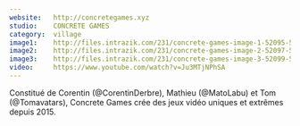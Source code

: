 ```yaml
---
website:   http://concretegames.xyz
studio:    CONCRETE GAMES
category:  village
image1:    http://files.intrazik.com/231/concrete-games-image-1-52095-5017-20180409-152540.png
image2:    http://files.intrazik.com/231/concrete-games-image-2-52097-5017-20180409-152540.jpg
image3:    http://files.intrazik.com/231/concrete-games-image-3-52099-5017-20180409-152541.jpg
video:     https://www.youtube.com/watch?v=Ju3MTjNPhSA
---
```


Constitué de Corentin (@CorentinDerbre), Mathieu (@MatoLabu) et Tom (@Tomavatars), Concrete Games crée des jeux vidéo uniques et extrêmes depuis 2015.
